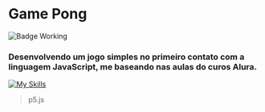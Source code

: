 # Game Pong

![Badge Working](http://img.shields.io/static/v1?label=STATUS&message=WORKING&color=blue&style=for-the-badge)

### Desenvolvendo um jogo simples no primeiro contato com a linguagem JavaScript, me baseando nas aulas do curos Alura.

[![My Skills](https://skillicons.dev/icons?i=js)](https://skillicons.dev)
> p5.js

